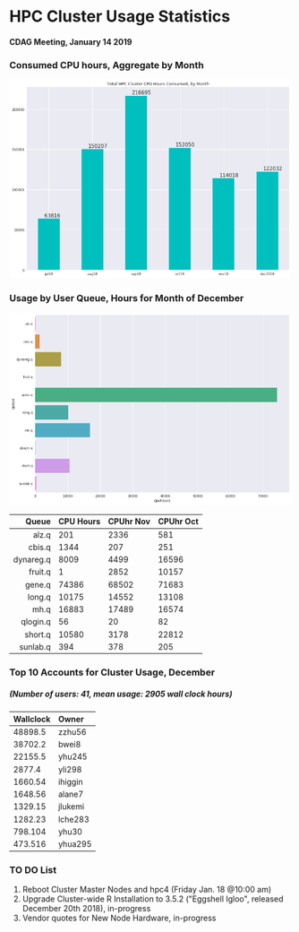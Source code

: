 # HPC Cluster Usage Statistics
####  CDAG Meeting, January 14 2019

### Consumed CPU hours, Aggregate by Month
<img src="Images/HPC_Cluster_Usage_Barchart_201812.png">


### Usage by User Queue, Hours for Month of December

<img src="Images/HPC_Cluster_queue_usage_201812.png">


Queue | CPU Hours | CPUhr Nov | CPUhr Oct
---------:|:-----------|:------------|:------------
alz.q|201|2336|581
cbis.q|1344|207|251
dynareg.q|8009|4499|16596
fruit.q|1|2852|10157
gene.q|74386|68502|71683
long.q|10175|14552|13108
mh.q|16883|17489|16574
qlogin.q|56|20|82
short.q|10580|3178|22812
sunlab.q|394|378|205


### Top 10 Accounts for Cluster Usage, December
##### (Number of users: 41, mean usage: 2905 wall clock hours)

Wallclock | Owner
:--------|:--------
48898.5|zzhu56
38702.2|bwei8
22155.5|yhu245
2877.4|yli298
1660.54|ihiggin
1648.56|alane7
1329.15|jlukemi
1282.23|lche283
798.104|yhu30
473.516|yhua295


### TO DO List
1. Reboot Cluster Master Nodes and hpc4 (Friday Jan. 18 @10:00 am)
2. Upgrade Cluster-wide R Installation to 3.5.2 ("Eggshell Igloo",
    released December 20th 2018), in-progress
3. Vendor quotes for New Node Hardware, in-progress
